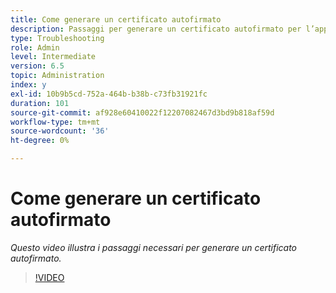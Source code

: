 ```yaml
---
title: Come generare un certificato autofirmato
description: Passaggi per generare un certificato autofirmato per l’applicazione di SSL
type: Troubleshooting
role: Admin
level: Intermediate
version: 6.5
topic: Administration
index: y
exl-id: 10b9b5cd-752a-464b-b38b-c73fb31921fc
duration: 101
source-git-commit: af928e60410022f12207082467d3bd9b818af59d
workflow-type: tm+mt
source-wordcount: '36'
ht-degree: 0%

---
```


# Come generare un certificato autofirmato

*Questo video illustra i passaggi necessari per generare un certificato autofirmato.*

>[!VIDEO](https://video.tv.adobe.com/v/335539?quality=12&learn=on)

